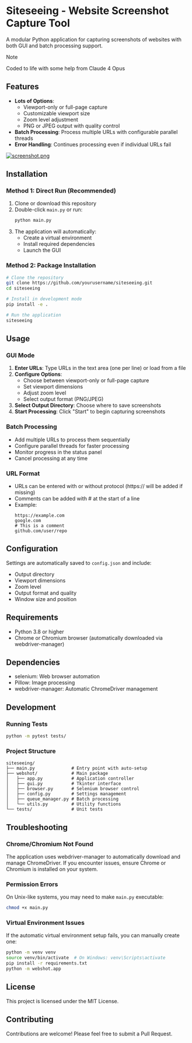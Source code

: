 # Siteseeing - Website Screenshot Capture Tool

A modular Python application for capturing screenshots of websites with both GUI and batch processing support.

> [!NOTE]
> Coded to life with some help from Claude 4 Opus

## Features

- **Lots of Options**:
  - Viewport-only or full-page capture
  - Customizable viewport size
  - Zoom level adjustment
  - PNG or JPEG output with quality control
- **Batch Processing**: Process multiple URLs with configurable parallel threads
- **Error Handling**: Continues processing even if individual URLs fail

[![screenshot.png](https://i.postimg.cc/j2xVRWyM/screenshot.png)](https://postimg.cc/N9zC4jJX)

## Installation

### Method 1: Direct Run (Recommended)

1. Clone or download this repository
2. Double-click `main.py` or run:
   ```bash
   python main.py
   ```
3. The application will automatically:
   - Create a virtual environment
   - Install required dependencies
   - Launch the GUI

### Method 2: Package Installation

```bash
# Clone the repository
git clone https://github.com/yourusername/siteseeing.git
cd siteseeing

# Install in development mode
pip install -e .

# Run the application
siteseeing
```

## Usage

### GUI Mode

1. **Enter URLs**: Type URLs in the text area (one per line) or load from a file
2. **Configure Options**:
   - Choose between viewport-only or full-page capture
   - Set viewport dimensions
   - Adjust zoom level
   - Select output format (PNG/JPEG)
3. **Select Output Directory**: Choose where to save screenshots
4. **Start Processing**: Click "Start" to begin capturing screenshots

### Batch Processing

- Add multiple URLs to process them sequentially
- Configure parallel threads for faster processing
- Monitor progress in the status panel
- Cancel processing at any time

### URL Format

- URLs can be entered with or without protocol (https:// will be added if missing)
- Comments can be added with # at the start of a line
- Example:
  ```
  https://example.com
  google.com
  # This is a comment
  github.com/user/repo
  ```

## Configuration

Settings are automatically saved to `config.json` and include:
- Output directory
- Viewport dimensions
- Zoom level
- Output format and quality
- Window size and position

## Requirements

- Python 3.8 or higher
- Chrome or Chromium browser (automatically downloaded via webdriver-manager)

## Dependencies

- selenium: Web browser automation
- Pillow: Image processing
- webdriver-manager: Automatic ChromeDriver management

## Development

### Running Tests

```bash
python -m pytest tests/
```

### Project Structure

```
siteseeing/
├── main.py              # Entry point with auto-setup
├── webshot/             # Main package
│   ├── app.py           # Application controller
│   ├── gui.py           # Tkinter interface
│   ├── browser.py       # Selenium browser control
│   ├── config.py        # Settings management
│   ├── queue_manager.py # Batch processing
│   └── utils.py         # Utility functions
└── tests/               # Unit tests
```

## Troubleshooting

### Chrome/Chromium Not Found
The application uses webdriver-manager to automatically download and manage ChromeDriver. If you encounter issues, ensure Chrome or Chromium is installed on your system.

### Permission Errors
On Unix-like systems, you may need to make `main.py` executable:
```bash
chmod +x main.py
```

### Virtual Environment Issues
If the automatic virtual environment setup fails, you can manually create one:
```bash
python -m venv venv
source venv/bin/activate  # On Windows: venv\Scripts\activate
pip install -r requirements.txt
python -m webshot.app
```

## License

This project is licensed under the MIT License.

## Contributing

Contributions are welcome! Please feel free to submit a Pull Request.
